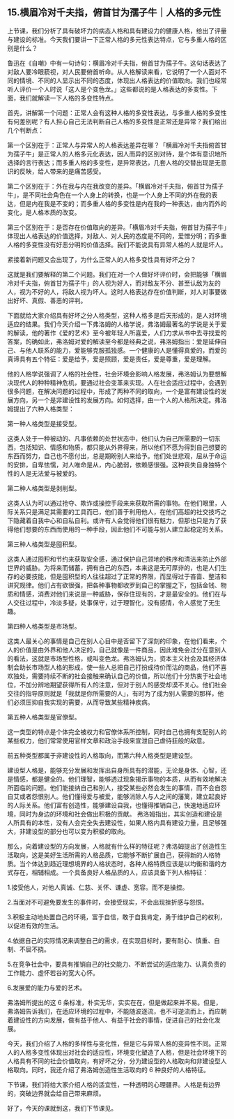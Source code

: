 ## 15.横眉冷对千夫指，俯首甘为孺子牛｜人格的多元性
上节课，我们分析了具有破坏力的病态人格和具有建设力的健康人格，给出了评量与建设的标准。今天我们要讲一下正常人格的多元性表达特点，它与多重人格的区别是什么？


鲁迅在《自嘲》中有一句诗句：横眉冷对千夫指，俯首甘为孺子牛。这句话表达了对敌人要冷眼藐视，对人民要俯首听命。从人格解读来看，它说明了一个人面对不同的情境、不同的人显示出不同的态度，体现出人格表达的价值取向。我们也经常听人评价一个人时说「这人是个变色龙。」这些都说的是人格表达的多变性。下面，我们就解读一下人格的多变性特点。


首先，讲解第一个问题：正常人会有这种人格的多变性表达，与多重人格的多变性有何差别呢？有人担心自己无法判断自己人格的多变性是正常还是异常？我们给出几个判断点：


第一个区别在于：正常人与异常人的人格表达差异在哪？「横眉冷对千夫指俯首甘为孺子牛」是正常人的人格多元化表达，因人而异的区别对待，是个体有意识地所选择的言行表达；而多重人格的多变性，是异常表达，几套人格的交替出现是无意识的反映，给人带来的是痛苦感受。


第二个区别在于：外在我与内在我改变的差异。「横眉冷对千夫指，俯首甘为孺子牛」，是不同社会角色在一个人身上的转换，也是一个人身上不同的外在我的表达，但是内在我是不变的；而多重人格的多变性是内在我的一种表达，由内而外的变化，是人格本质的改变。


第三个区别在于：是否存在价值取向的差异。「横眉冷对千夫指，俯首甘为孺子牛」体现出人格表达的价值选择，对敌人、对人民的态度是不同的，爱憎分明；而多重人格的多变性没有好恶分明的价值选择。我们不能说具有异常人格的人就是坏人。


紧接着新问题又会出现了，为什么正常人的人格多变性具有好坏之分？


这就是我们要解释的第二个问题。我们在对一个人做好坏评价时，会把能够「横眉冷对千夫指，俯首甘为孺子牛」的人视为好人，而对敌友不分、甚至认敌为友的人，视为不好的人，将敌人视为坏人。这时人格表达存在价值判断，对人对事要做出好坏、真假、善恶的评判。


下面就给大家介绍具有好坏之分人格类型，这种人格多是后天形成的，是人对环境适应的结果。我们今天介绍一下弗洛姆的人格学说，弗洛姆最著名的学说是关于爱的解读，他的著作《爱的艺术》至今被年轻人所喜爱，人们力求从书中去寻找爱的答案，的确如此，弗洛姆对爱的解读至今都是经典之说，弗洛姆指出：爱是延伸自己、与他人联系的能力，爱能够克服孤独感。一个健康的人是懂得真爱的，而爱的真谛具有五个特征：爱是给予，爱是照顾，爱是责任，爱是尊重，爱是理解。


他的人格学说强调了人格的社会性，社会环境会影响人格发展，弗洛姆认为要想解决现代人的种种精神危机，要通过社会变革来实现。人在社会适应过程中，会遇到很多问题，在解决问题的过程中，形成了两种不同的取向，一个是富有建设性的发展方向，另一个是非建设性的发展方向。如何选择，由一个人的人格所决定。弗洛姆提出了六种人格类型：


第一种人格类型是接受型。


这类人处于一种被动的、凡事依赖的处世状态中，他们认为自己所需要的一切东西，包括知识、情感和物质，都只能从外界得来，所以他们不愿为得到自己想要的东西而努力，自己也不愿付出，总是期盼别人来给予。他们处世悲观，屈从于命运的安排，自卑怯懦，对人唯命是从，内心脆弱，依赖感很强。这种丧失自身独特个性的人是无法爱与被爱的。


第二种人格类型是剥削型。


这类人认为可以通过抢夺、欺诈或操控手段来来获取所需的事物。在他们眼里，人际关系只是满足其需要的工具而已，他们善于利用他人，在他们高超的社交技巧之下隐藏着自我中心和自私自利。或许有人会觉得他们很有魅力，但那也只是为了获得他们想要的东西而使用的一种手段，因此他们不可能与别人建立起稳定的关系。


第三种人格类型是囤积型。


这类人通过囤积和节约来获取安全感，通过保护自己领地的秩序和清洁来防止外部世界的威胁。为将来而储蓄，拥有自己的东西，本来这是无可厚非的，也是人们生存的必要技能，但是囤积型的人往往超过了正常的界限，而显得过于吝啬、整洁和讲究规律。他们占有欲很强，把各种事物都收罗到自己的掌握之下，包括金钱、物质和情感，消费对他们来说是一种威胁，保存住现有的，才是最安全的。他们在与人交往过程中，冷淡多疑，处事保守，过于理智化，没有感情，令人感觉了无生趣。


第四种人格类型是市场型。


这类人最关心的事情是自己在别人心目中是否留下了深刻的印象，在他们看来，个人的价值是由外界和他人决定的，自己就像是一件商品，因此难免会过分在意别人的看法，这就是市场型性格，或叫变色龙。弗洛姆认为，资本主义社会及其经济体制会助长市场型人格的形成，使一些人总把自己打扮成待价而沽的商品，他们不喜欢独处，需要持续不断的社会接触来确认自己的价值，所以他们十分热衷于社会地位，不加分辨地期望获得所有人的注意，但对于别人的感受却漠不关心。他们社会交往的指导原则就是「我就是你所需要的人」，有时为了成为别人需要的那样，他们必须压抑自我实现的需要，从而导致某些精神疾病。


第五种人格类型是官僚型。


这一类型的特点是个体完全被权力和官僚体系所控制，同时自己也拥有支配别人的某些权力，他们常常使用官样文章和政治手段来宣泄自己虐待狂般的敌意。


前五种类型都属于非建设性的人格取向，而第六种人格类型是建设型。


建设型人格是，能够充分发展和发挥出自身所具有的潜能，无论是身体、心智，还是情感，都是健全的。他们理智，能够透过现象揭示事物的本质，从而有效地解决所面临的问题。他们能接纳自己和别人，接受某些必然会发生的事情，而不会自怨自艾或者怨恨别人。他们懂得爱与被爱，能够消除人与人之间的藩篱，建立起良好的人际关系。他们富有创造性，能够建设自我，也懂得推销自己，快速地适应环境，同时为身边的环境和社会做出积极的贡献。
弗洛姆指出，其实创造和建设是人所具有的本性，没有人会完全失去建设性，如果人格内具有建设力量，且足够强大，非建设型的部分也可以变为积极的取向。


那么，向着建设型的方向发展，人格就有什么样的特征呢？弗洛姆提出了创造性生活取向，这是美好生活所需的人格品质，它能够不断扩展自己，获得新的人格特质。当个体达到趋近理想境界的人格状态时，各种人格特质应该是以均衡和谐的方式存在，相辅相成。一个具备良好人格品质的人，应该具备下列人格特征：


1.接受他人，对他人真诚、仁慈、关怀、谦虚、宽容。而不是操控。


2.当面对不可避免要发生的事件时，会接受现实，不会出现挫折感与怨恨。


3.积极主动地处置自己的环境，富于自信，敢于自我肯定，勇于维护自己的权利，以促进有效的生活。


4.依据自己的实际情况来调整自己的需求，在实现目标时，要有耐心、慎重、自制、不屈不挠。


5.在竞争社会中，要具有推销自己的社交能力、不断尝试的适应能力、认真负责的工作能力、虚怀若谷的宽大心怀。


6.发展爱的能力与爱的艺术。


弗洛姆所提出的这 6 条标准，朴实无华，实实在在，但是做起来并不易。但是，弗洛姆告诉我们，在适应环境的过程中，不能随波逐流，也不可逆流而上，而应朝着建设性的方向发展，做有益于他人、有益于社会的事情，促进自己的社会化发展。


今天，我们介绍了人格的多样性与变化性，但是它与异常人格的变异性不同。正常人的人格多变性体现出对社会的适应性，环境变化塑造了人格，但是社会环境下的人格具有不同的社会价值取向，有好坏之分，分为建设型的人格取向和非建设型人格取向。同时，我还介绍了弗洛姆创造性生活取向的 6 种良好的人格特征。


下节课，我们将给大家介绍人格的适宜性，一种透明的心理疆界。人格是有边界的，突破边界就会给自己带来麻烦。


好了，今天的课就到这，我们下节课见。

